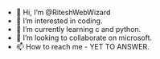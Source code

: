 - 👋 Hi, I’m @RiteshWebWizard
- 👀 I’m interested in coding.
- 🌱 I’m currently learning c and python.
- 💞️ I’m looking to collaborate on microsoft.
- 📫 How to reach me - YET TO ANSWER.

<!---
RiteshWebWizard/RiteshWebWizard is a ✨ special ✨ repository because its `README.md` (this file) appears on your GitHub profile.
You can click the Preview link to take a look at your changes.
--->
